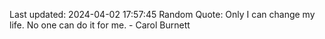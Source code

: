 Last updated: 2024-04-02 17:57:45
Random Quote: Only I can change my life. No one can do it for me. - Carol Burnett